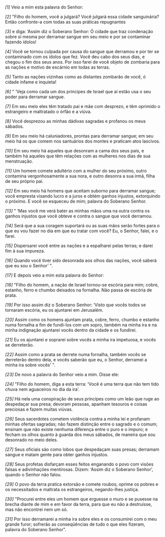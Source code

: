 *[1]* Veio a mim esta palavra do Senhor:

*[2]* "Filho do homem, você a julgará? Você julgará essa cidade sanguinária? Então confronte-a com todas as suas práticas repugnantes

*[3]* e diga: ‘Assim diz o Soberano Senhor: Ó cidade que traz condenação sobre si mesma por derramar sangue em seu meio e por se contaminar fazendo ídolos!

*[4]* Você se tornou culpada por causa do sangue que derramou e por ter se contaminado com os ídolos que fez. Você deu cabo dos seus dias, e chegou o fim dos seus anos. Por isso farei de você objeto de zombaria para as nações e motivo de escárnio em todas as terras.

*[5]* Tanto as nações vizinhas como as distantes zombarão de você, ó cidade infame e inquieta!

*[6]* " ‘Veja como cada um dos príncipes de Israel que aí estão usa o seu poder para derramar sangue.

*[7]* Em seu meio eles têm tratado pai e mãe com desprezo, e têm oprimido o estrangeiro e maltratado o órfão e a viúva.

*[8]* Você desprezou as minhas dádivas sagradas e profanou os meus sábados.

*[9]* Em seu meio há caluniadores, prontas para derramar sangue; em seu meio há os que comem nos santuários dos montes e praticam atos lascivos.

*[10]* Em seu meio há aqueles que desonram a cama dos seus pais, e também há aqueles que têm relações com as mulheres nos dias de sua menstruação.

*[11]* Um homem comete adultério com a mulher do seu próximo, outro contamina vergonhosamente a sua nora, e outro desonra a sua irmã, filha de seu próprio pai.

*[12]* Em seu meio há homens que aceitam suborno para derramar sangue; você empresta visando lucro e a juros e obtém ganhos injustos, extorquindo o próximo. E você se esqueceu de mim; palavra do Soberano Senhor.

*[13]* " ‘Mas você me verá bater as minhas mãos uma na outra contra os ganhos injustos que você obteve e contra o sangue que você derramou.

*[14]* Será que a sua coragem suportará ou as suas mãos serão fortes para o que eu vou fazer no dia em que eu tratar com você? Eu, o Senhor, falei, e o farei.

*[15]* Dispersarei você entre as nações e a espalharei pelas terras; e darei fim à sua impureza.

*[16]* Quando você tiver sido desonrada aos olhos das nações, você saberá que eu sou o Senhor’ ".

*[17]* E depois veio a mim esta palavra do Senhor:

*[18]* "Filho do homem, a nação de Israel tornou-se escória para mim; cobre, estanho, ferro e chumbo deixados na fornalha. Não passa de escória de prata.

*[19]* Por isso assim diz o Soberano Senhor: ‘Visto que vocês todos se tornaram escória, eu os ajuntarei em Jerusalém.

*[20]* Assim como os homens ajuntam prata, cobre, ferro, chumbo e estanho numa fornalha a fim de fundi-los com um sopro, também na minha ira e na minha indignação ajuntarei vocês dentro da cidade e os fundirei.

*[21]* Eu os ajuntarei e soprarei sobre vocês a minha ira impetuosa, e vocês se derreterão.

*[22]* Assim como a prata se derrete numa fornalha, também vocês se derreterão dentro dela, e vocês saberão que eu, o Senhor, derramei a minha ira sobre vocês’ ".

*[23]* De novo a palavra do Senhor veio a mim. Disse ele:

*[24]* "Filho do homem, diga a esta terra: ‘Você é uma terra que não tem tido chuva nem aguaceiros no dia da ira’.

*[25]* Há nela uma conspiração de seus príncipes como um leão que ruge ao despedaçar sua presa; devoram pessoas, apanham tesouros e coisas preciosas e fazem muitas viúvas.

*[26]* Seus sacerdotes cometem violência contra a minha lei e profanam minhas ofertas sagradas; não fazem distinção entre o sagrado e o comum; ensinam que não existe nenhuma diferença entre o puro e o impuro; e fecham os olhos quanto à guarda dos meus sábados, de maneira que sou desonrado no meio deles.

*[27]* Seus oficiais são como lobos que despedaçam suas presas; derramam sangue e matam gente para obter ganhos injustos.

*[28]* Seus profetas disfarçam esses feitos enganando o povo com visões falsas e adivinhações mentirosas. Dizem: ‘Assim diz o Soberano Senhor’, quando o Senhor não falou.

*[29]* O povo da terra pratica extorsão e comete roubos; oprime os pobres e os necessitados e maltrata os estrangeiros, negando-lhes justiça.

*[30]* "Procurei entre eles um homem que erguesse o muro e se pusesse na brecha diante de mim e em favor da terra, para que eu não a destruísse, mas não encontrei nem um só.

*[31]* Por isso derramarei a minha ira sobre eles e os consumirei com o meu grande furor; sofrerão as conseqüências de tudo o que eles fizeram, palavra do Soberano Senhor".


